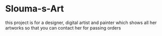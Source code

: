 # Slouma-s-Art
this project is for a designer, digital artist and painter which shows all her artworks so that you can contact her for passing orders
